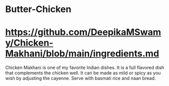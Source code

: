# Butter-Chicken
# https://github.com/DeepikaMSwamy/Chicken-Makhani/blob/main/ingredients.md

Chicken Makhani is one of my favorite Indian dishes. It is a full flavored dish that complements the chicken well. It can be made as mild or spicy as you wish by adjusting the cayenne. Serve with basmati rice and naan bread.
